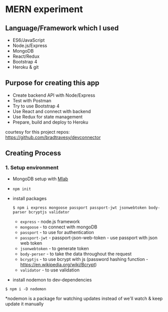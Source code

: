 # MERN experiment

## Language/Framework which I used

- ES6/JavaScript
- Node.js/Express
- MongoDB
- React/Redux
- Bootstrap 4
- Heroku & git

## Purpose for creating this app

- Create backend API with Node/Express
- Test with Postman
- Try to use Bootstrap 4
- Use React and connect with backend
- Use Redux for state management
- Prepare, build and deploy to Heroku

courtesy for this project repos: https://github.com/bradtravesy/devconnector

## Creating Process

### 1. Setup environment

- MongoDB setup with [Mlab](https://mlab.com)
- `npm init`

- install packages

  ```$ npm i express mongoose passport passport-jwt jsonwebtoken body-parser bcryptjs validator```

  - `express` - node.js framework
  - `mongoose` - to connect with mongoDB
  - `passport` - to use for authentication
  - `passport-jwt` - passport-json-web-token - use passport with json web token
  - `jsonwebtoken` - to generate token
  - `body-perser` - to take the data throughout the request
  - `bcryptjs` - to use bcrypt with js (password hashing function - https://en.wikipedia.org/wiki/Bcrypt)
  - `validator` - to use validation

- install nodemon to dev-dependencies

```$ npm i -D nodemon```

\*nodemon is a package for watching updates instead of we'll watch & keep update it manually